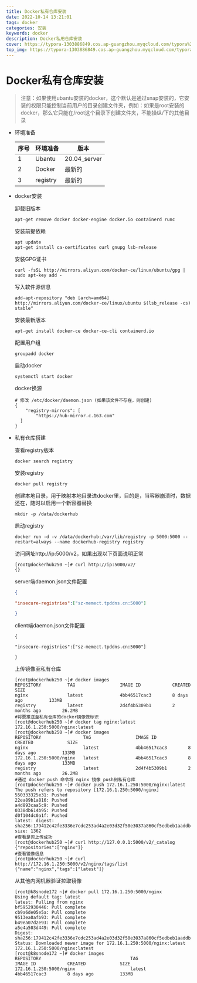 ```yaml
---
title: Docker私有仓库安装
date: 2022-10-14 13:21:01
tags: docker
categories: 安装
keywords: docker
description: Docker私用仓库安装
cover: https://typora-1303886849.cos.ap-guangzhou.myqcloud.com/typora%2F4327c995d22931a33f4ae872ee8605a42d8dc974.jpg%40942w_531h_progressive.jpg
top_img: https://typora-1303886849.cos.ap-guangzhou.myqcloud.com/typora%2F4327c995d22931a33f4ae872ee8605a42d8dc974.jpg%40942w_531h_progressive.jpg
---
```


# Docker私有仓库安装

> 注意：如果使用ubantu安装的docker，这个默认是通过snap安装的，它安装的权限只能控制当前用户的目录创建文件夹，例如：如果是root安装的docker，那么它只能在/root这个目录下创建文件夹，不能操纵/下的其他目录

- 环境准备

  | 序号 | 环境准备 | 版本         |
  | ---- | -------- | ------------ |
  | 1    | Ubantu   | 20.04_server |
  | 2    | Docker   | 最新的       |
  | 3    | registry | 最新的       |

- docker安装

  卸载旧版本

  ```
  apt-get remove docker docker-engine docker.io containerd runc
  ```

  安装前提依赖

  ```
  apt update
  apt-get install ca-certificates curl gnupg lsb-release
  ```

  安装GPG证书

  ```
  curl -fsSL http://mirrors.aliyun.com/docker-ce/linux/ubuntu/gpg | sudo apt-key add -
  ```

  写入软件源信息

  ```
  add-apt-repository "deb [arch=amd64] http://mirrors.aliyun.com/docker-ce/linux/ubuntu $(lsb_release -cs) stable"
  ```

  安装最新版本

  ```
  apt-get install docker-ce docker-ce-cli containerd.io
  ```

  配置用户组

  ```
  groupadd docker
  ```

  启动docker

  ```
  systemctl start docker
  ```

  docker换源

  ```
  # 修改 /etc/docker/daemon.json (如果该文件不存在，则创建)
  {
      "registry-mirrors": [
          "https://hub-mirror.c.163.com"
  	]
  }
  ```

- 私有仓库搭建

  查看registry版本

  ```
  docker search registry
  ```

  安装registry

  ```
  docker pull registry
  ```

  创建本地目录，用于映射本地目录进docker里，目的是，当容器崩溃时，数据还在，随时以启用一个新容器替换

  ```
  mkdir -p /data/dockerhub
  ```

  启动registry

  ```
  docker run -d -v /data/dockerhub:/var/lib/registry -p 5000:5000 --restart=always --name dockerhub-registry registry
  ```

  访问网址http://ip:5000/v2，如果出现以下页面说明正常

  ```
  [root@dockerhub250 ~]# curl http://ip:5000/v2/
  {}
  ```

  server端daemon.json文件配置

  ```json
  {
  
  "insecure-registries":["sz-memect.tpddns.cn:5000"]
  
  }
  ```

  client端daemon.json文件配置

  ```
  {
  
  "insecure-registries":["sz-memect.tpddns.cn:5000"]
  
  }
  ```

  上传镜像至私有仓库

  ```
  [root@dockerhub250 ~]# docker images
  REPOSITORY          TAG                 IMAGE ID            CREATED             SIZE
  nginx               latest              4bb46517cac3        8 days ago          133MB
  registry            latest              2d4f4b5309b1        2 months ago        26.2MB
  #将要推送至私有仓库的docker镜像做标识
  [root@dockerhub250 ~]# docker tag nginx:latest 172.16.1.250:5000/nginx:latest
  [root@dockerhub250 ~]# docker images
  REPOSITORY                TAG                 IMAGE ID            CREATED             SIZE
  nginx                     latest              4bb46517cac3        8 days ago          133MB
  172.16.1.250:5000/nginx   latest              4bb46517cac3        8 days ago          133MB
  registry                  latest              2d4f4b5309b1        2 months ago        26.2MB
  #通过 docker push 命令将 nginx 镜像 push到私有仓库
  [root@dockerhub250 ~]# docker push 172.16.1.250:5000/nginx:latest
  The push refers to repository [172.16.1.250:5000/nginx]
  550333325e31: Pushed
  22ea89b1a816: Pushed
  a4d893caa5c9: Pushed
  0338db614b95: Pushed
  d0f104dc0a1f: Pushed
  latest: digest: sha256:179412c42fe3336e7cdc253ad4a2e03d32f50e3037a860cf5edbeb1aaddb915c size: 1362
  #查看是否上传成功
  [root@dockerhub250 ~]# curl http://127.0.0.1:5000/v2/_catalog
  {"repositories":["nginx"]}
  #查看镜像信息
  [root@dockerhub250 ~]# curl http://172.16.1.250:5000/v2/nginx/tags/list
  {"name":"nginx","tags":["latest"]}
  ```

  从其他内网机器验证拉取镜像

  ```
  [root@k8snode172 ~]# docker pull 172.16.1.250:5000/nginx
  Using default tag: latest
  latest: Pulling from nginx
  bf5952930446: Pull complete
  cb9a6de05e5a: Pull complete
  9513ea0afb93: Pull complete
  b49ea07d2e93: Pull complete
  a5e4a503d449: Pull complete
  Digest: sha256:179412c42fe3336e7cdc253ad4a2e03d32f50e3037a860cf5edbeb1aaddb915c
  Status: Downloaded newer image for 172.16.1.250:5000/nginx:latest
  172.16.1.250:5000/nginx:latest
  [root@k8snode172 ~]# docker images
  REPOSITORY                                  TAG                 IMAGE ID            CREATED             SIZE
  172.16.1.250:5000/nginx                     latest              4bb46517cac3        8 days ago          133MB
  ```

  

